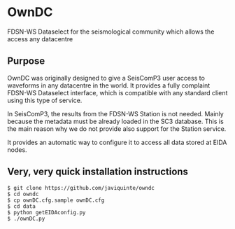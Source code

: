 # OwnDC
FDSN-WS Dataselect for the seismological community which allows the access any datacentre

Purpose
-------

OwnDC was originally designed to give a SeisComP3 user access to waveforms in any datacentre in the world.
It provides a fully complaint FDSN-WS Dataselect interface, which is compatible with any standard client
using this type of service.

In SeisComP3, the results from the FDSN-WS Station is not needed. Mainly because the metadata must be already
loaded in the SC3 database. This is the main reason why we do not provide also support for the Station service.

It provides an automatic way to configure it to access all data stored at EIDA nodes.

Very, very quick installation instructions
------------------------------------------

```
$ git clone https://github.com/javiquinte/owndc
$ cd owndc
$ cp ownDC.cfg.sample ownDC.cfg
$ cd data
$ python getEIDAconfig.py
$ ./ownDC.py
```
